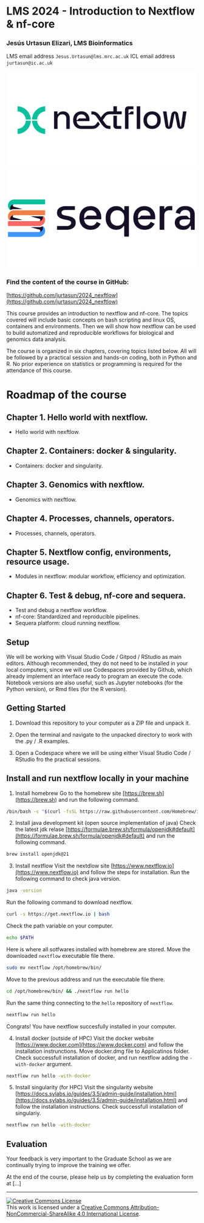 # LMS 2024 - Introduction to Nextflow & nf-core

### Jesús Urtasun Elizari, LMS Bioinformatics
LMS email address `Jesus.Urtasun@lms.mrc.ac.uk`
ICL email address `jurtasun@ic.ac.uk`

<img src="/readme_figures/nextflow-logo.png">
<img src="/readme_figures/seqera-logo.png">

### Find the content of the course in GitHub:
[https://github.com/jurtasun/2024_nexftlow](https://github.com/jurtasun/2024_nexftlow)

This course provides an introduction to nextflow and nf-core. The topics covered will include basic concepts on bash scripting and linux OS, containers and environments. Then we will show how nextflow can be used to build automatized and reproducible workflows for biological and genomics data analysis.

The course is organized in six chapters, covering topics listed below. All will be followed by a practical session and hands-on coding, both in Python and R. No prior experience on statistics or programming is required for the attendance of this course.

# Roadmap of the course

## Chapter 1. Hello world with nextflow.

- Hello world with nexftlow.

## Chapter 2. Containers: docker & singularity.

- Containers: docker and singularity.

## Chapter 3. Genomics with nexftlow.

- Genomics with nexftlow.

## Chapter 4. Processes, channels, operators.

- Processes, channels, operators.

## Chapter 5. Nextflow config, environments, resource usage.

- Modules in nextflow: modular workflow, efficiency and optimization.

## Chapter 6. Test & debug, nf-core and sequera.

- Test and debug a nextflow workflow.
- nf-core: Standardized and reproducible pipelines.
- Sequera platform: cloud running nextflow.

## Setup

We will be working with Visual Studio Code / Gitpod / RStudio as main editors. Although recommended, they do not need to be installed in your local computers, since we will use Codespaces provided by Github, which already implement an interface ready to program an execute the code.
Notebook versions are also useful, such as Jupyter notebooks (for the Python version), or Rmd files (for the R version). 

## Getting Started

1. Download this repository to your computer as a ZIP file and unpack it.

2. Open the terminal and navigate to the unpacked directory to work with the .py / .R examples.

3. Open a Codespace where we will be using either Visual Studio Code / RStudio fro the practical sessions.

## Install and run nextflow locally in your machine

1. Install homebrew
Go to the homebrew site [https://brew.sh](https://brew.sh) and run the following command.
```bash
/bin/bash -c "$(curl -fsSL https://raw.githubusercontent.com/Homebrew/install/HEAD/install.sh)"
```

2. Install java development kit (open source implementation of java)
Check the latest jdk relase [https://formulae.brew.sh/formula/openjdk#default](https://formulae.brew.sh/formula/openjdk#default) and run the following command.
```bash
brew install openjdk@21
```

3. Install nextflow
Visit the nextdlow site [https://www.nextflow.io](https://www.nextflow.io) and follow the steps for installation.
Run the following command to check java version.
```bash
java -version
```
Run the following command to download nextflow.
```bash
curl -s https://get.nextflow.io | bash
```
Check the path variable on your computer.
```bash
echo $PATH
```
Here is where all sotfwares installed with homebrew are stored. Move the downloaded `nextflow` executable file there.
```bash
sudo mv nextflow /opt/homebrew/bin/
```
Move to the previous address and run the executable file there.
```bash
cd /opt/homebrew/bin/ && ./nextflow run hello
```
Run the same thing connecting to the `hello` repository of `nextflow`.
```bash
nextflow run hello
```
Congrats! You have nextflow succesfully installed in your computer.

4. Install docker (outside of HPC)
Visit the docker website [https://www.docker.com](https://www.docker.com) and follow the installation instrunctions.
Move docker.dmg file to Applicatinos folder.
Check successfull installation of docker, and run nextflow adding the `-with-docker` argument.
```bash
nextflow run hello -with-docker
```

5. Install singularity (for HPC)
Visit the singularity website [https://docs.sylabs.io/guides/3.5/admin-guide/installation.html](https://docs.sylabs.io/guides/3.5/admin-guide/installation.html) and follow the installation instructions.
Check successfull installation of singulariy.
```bash
nextflow run hello -with-docker
```

## Evaluation

Your feedback is very important to the Graduate School as we are continually trying to improve the training we offer.

At the end of the course, please help us by completing the evaluation form at [...]

<hr>
<a rel="license" href="http://creativecommons.org/licenses/by-nc-sa/4.0/"><img alt="Creative Commons License" style="border-width:0" src="https://i.creativecommons.org/l/by-nc-sa/4.0/80x15.png" /></a><br />This work is licensed under a <a rel="license" href="http://creativecommons.org/licenses/by-nc-sa/4.0/">Creative Commons Attribution-NonCommercial-ShareAlike 4.0 International License</a>.
